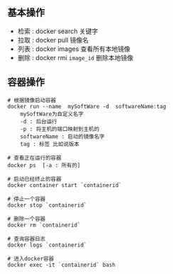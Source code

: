 ## 基本操作

- 检索 : docker  search 		关键字
- 拉取 : docker  pull                  镜像名
- 列表 : docker  images            查看所有本地镜像
- 删除 : docker  rmi  `image_id`  删除本地镜像



## 容器操作

```shell
# 根据镜像启动容器
docker run --name  mySoftWare -d  softwareName:tag
    mySoftWare为自定义名字
	-d : 后台运行
	-p : 将主机的端口映射到主机的
    softwareName : 启动的镜像名字
    tag : 标签 比如说版本
```



```shell
# 查看正在运行的容器
docker ps  [-a : 所有的]
```



```shell
# 启动已经终止的容器
docker container start `containerid`
```



```shell
# 停止一个容器
docker stop `containerid`
```



```shell
# 删除一个容器
docker rm `containerid`
```



```shell
# 查询容器日志
docker logs `containerid`
```



```shell
# 进入docker容器
docker exec -it `containerid` bash
```

